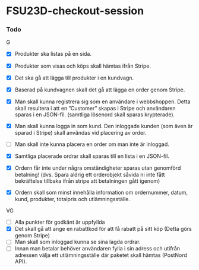# FSU23D-checkout-session

### Todo

G
- [x] Produkter ska listas på en sida.
- [x] Produkter som visas och köps skall hämtas ifrån Stripe.
- [x] Det ska gå att lägga till produkter i en kundvagn.
- [x] Baserad på kundvagnen skall det gå att lägga en order genom Stripe.
- [x] Man skall kunna registrera sig som en användare i webbshoppen. Detta skall resultera i att en ”Customer” skapas i Stripe och användaren sparas i en JSON-fil. (samtliga lösenord skall sparas krypterade).
- [x] Man skall kunna logga in som kund. Den inloggade kunden (som även är sparad i Stripe) skall användas vid placering av order.
- [ ] Man skall inte kunna placera en order om man inte är inloggad.
- [x] Samtliga placerade ordrar skall sparas till en lista i en JSON-fil.
- [x] Ordern får inte under några omständigheter sparas utan genomförd betalning! (dvs. Spara aldrig ett orderobjekt såvida ni inte fått bekräftelse tillbaka ifrån stripe att betalningen gått igenom)
- [x] Ordern skall som minst innehålla information om ordernummer, datum, kund, produkter, totalpris och utlämningsställe.


VG
- [ ] Alla punkter för godkänt är uppfyllda
- [x] Det skall gå att ange en rabattkod för att få rabatt på sitt köp (Detta görs genom Stripe)
- [ ] Man skall som inloggad kunna se sina lagda ordrar.
- [ ] Innan man betalar behöver användaren fylla i sin adress och utifrån adressen välja ett utlämningsställe där paketet skall hämtas (PostNord API).
